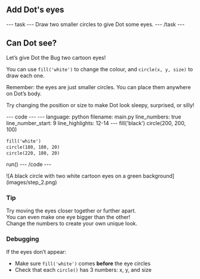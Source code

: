 <h2 class="c-project-heading--task">Add Dot's eyes</h2>
--- task ---
Draw two smaller circles to give Dot some eyes.
--- /task ---

<h2 class="c-project-heading--explainer">Can Dot see?</h2>

Let’s give Dot the Bug two cartoon eyes!

You can use `fill('white')` to change the colour, and `circle(x, y, size)` to draw each one.

Remember: the eyes are just smaller circles. You can place them anywhere on Dot’s body.

Try changing the position or size to make Dot look sleepy, surprised, or silly!

<div class="c-project-code">
--- code ---
---
language: python
filename: main.py
line_numbers: true
line_number_start: 9
line_highlights: 12-14
---
    fill('black')
    circle(200, 200, 100)

    fill('white')
    circle(180, 180, 20)
    circle(220, 180, 20)

run()
--- /code ---
</div>

<div class="c-project-output">
![A black circle with two white cartoon eyes on a green background](images/step_2.png)
</div>

<div class="c-project-callout c-project-callout--tip">

### Tip

Try moving the eyes closer together or further apart.  
You can even make one eye bigger than the other!  
Change the numbers to create your own unique look.

</div>

<div class="c-project-callout c-project-callout--debug">

### Debugging

If the eyes don’t appear:<br />
- Make sure `fill('white')` comes **before** the eye circles<br />
- Check that each `circle()` has 3 numbers: x, y, and size<br />

</div>
